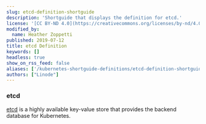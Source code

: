 ```yaml
---
slug: etcd-definition-shortguide
description: 'Shortguide that displays the definition for etcd.'
license: '[CC BY-ND 4.0](https://creativecommons.org/licenses/by-nd/4.0)'
modified_by:
  name: Heather Zoppetti
published: 2019-07-12
title: etcd Definition
keywords: []
headless: true
show_on_rss_feed: false
aliases: ['/kubernetes-shortguide-definitions/etcd-definition-shortguide/']
authors: ["Linode"]
---
```


### etcd

[etcd](https://kubernetes.io/docs/concepts/overview/components/#etcd) is a highly available key-value store that provides the backend database for Kubernetes.
